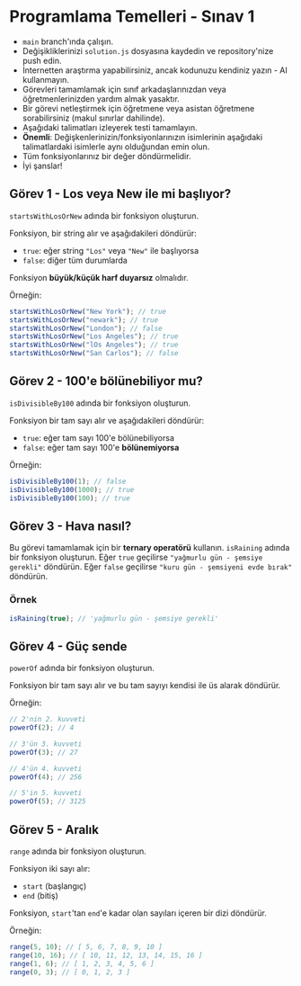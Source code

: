 # Programlama Temelleri - Sınav 1

-  `main` branch'ında çalışın.
-  Değişikliklerinizi `solution.js` dosyasına kaydedin ve repository'nize push edin.
-  İnternetten araştırma yapabilirsiniz, ancak kodunuzu kendiniz yazın - AI kullanmayın.
-  Görevleri tamamlamak için sınıf arkadaşlarınızdan veya öğretmenlerinizden yardım almak yasaktır.
-  Bir görevi netleştirmek için öğretmene veya asistan öğretmene sorabilirsiniz (makul sınırlar dahilinde).
-  Aşağıdaki talimatları izleyerek testi tamamlayın.
-  **Önemli**: Değişkenlerinizin/fonksiyonlarınızın isimlerinin aşağıdaki talimatlardaki isimlerle aynı olduğundan emin olun.
-  Tüm fonksiyonlarınız bir değer döndürmelidir.
-  İyi şanslar!

## Görev 1 - Los veya New ile mi başlıyor?

`startsWithLosOrNew` adında bir fonksiyon oluşturun.

Fonksiyon, bir string alır ve aşağıdakileri döndürür:

- `true`: eğer string `"Los"` veya `"New"` ile başlıyorsa
- `false`: diğer tüm durumlarda

Fonksiyon **büyük/küçük harf duyarsız** olmalıdır.

Örneğin:

```javascript
startsWithLosOrNew("New York"); // true
startsWithLosOrNew("newark"); // true 
startsWithLosOrNew("London"); // false
startsWithLosOrNew("Los Angeles"); // true
startsWithLosOrNew("lOs Angeles"); // true
startsWithLosOrNew("San Carlos"); // false
```

## Görev 2 - 100'e bölünebiliyor mu?

`isDivisibleBy100` adında bir fonksiyon oluşturun.

Fonksiyon bir tam sayı alır ve aşağıdakileri döndürür:

- `true`: eğer tam sayı 100'e bölünebiliyorsa
- `false`: eğer tam sayı 100'e **bölünemiyorsa**

Örneğin:

```javascript
isDivisibleBy100(1); // false
isDivisibleBy100(1000); // true
isDivisibleBy100(100); // true
```

## Görev 3 - Hava nasıl?

Bu görevi tamamlamak için bir **ternary operatörü** kullanın. `isRaining` adında bir fonksiyon oluşturun. Eğer `true` geçilirse `"yağmurlu gün - şemsiye gerekli"` döndürün. Eğer `false` geçilirse `"kuru gün - şemsiyeni evde bırak"` döndürün.

### Örnek

```javascript
isRaining(true); // 'yağmurlu gün - şemsiye gerekli'
```

## Görev 4 - Güç sende

`powerOf` adında bir fonksiyon oluşturun.

Fonksiyon bir tam sayı alır ve bu tam sayıyı kendisi ile üs alarak döndürür.

Örneğin:

```javascript
// 2'nin 2. kuvveti
powerOf(2); // 4 

// 3'ün 3. kuvveti
powerOf(3); // 27

// 4'ün 4. kuvveti
powerOf(4); // 256

// 5'in 5. kuvveti
powerOf(5); // 3125
```

## Görev 5 - Aralık

`range` adında bir fonksiyon oluşturun.

Fonksiyon iki sayı alır:

- `start` (başlangıç)
- `end` (bitiş)

Fonksiyon, `start`'tan `end`'e kadar olan sayıları içeren bir dizi döndürür.

Örneğin:

```javascript
range(5, 10); // [ 5, 6, 7, 8, 9, 10 ] 
range(10, 16); // [ 10, 11, 12, 13, 14, 15, 16 ] 
range(1, 6); // [ 1, 2, 3, 4, 5, 6 ] 
range(0, 3); // [ 0, 1, 2, 3 ] 
```